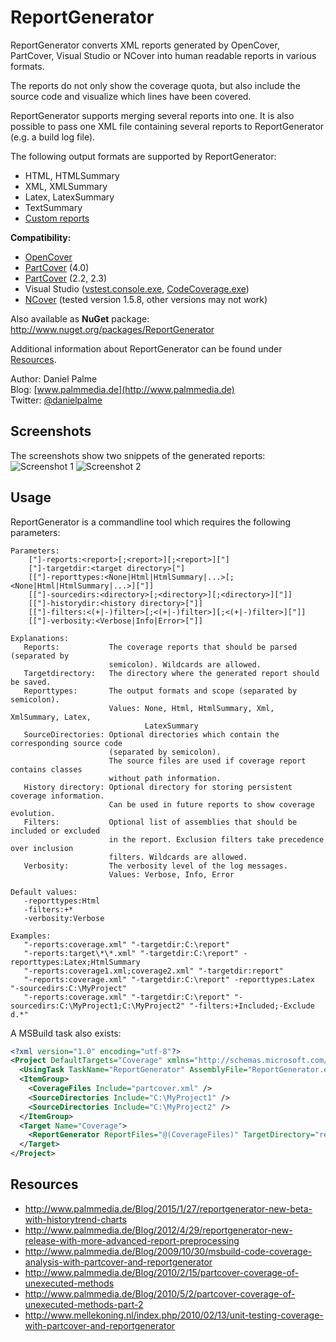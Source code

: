 # ReportGenerator
ReportGenerator converts XML reports generated by OpenCover, PartCover, Visual Studio  or NCover into human readable reports in various formats.

The reports do not only show the coverage quota, but also include the source code and visualize which lines have been covered.

ReportGenerator supports merging several reports into one.
It is also possible to pass one XML file containing several reports to ReportGenerator (e.g. a build log file).

The following output formats are supported by ReportGenerator:
* HTML, HTMLSummary
* XML, XMLSummary
* Latex, LatexSummary
* TextSummary
* [Custom reports](https://github.com/danielpalme/ReportGenerator/wiki/Custom-reports)

**Compatibility:**
* [OpenCover](https://github.com/OpenCover/opencover)
* [PartCover](https://github.com/sawilde/partcover.net4) (4.0)
* [PartCover](http://sourceforge.net/projects/partcover/) (2.2, 2.3)
* Visual Studio ([vstest.console.exe](https://github.com/danielpalme/ReportGenerator/wiki/Visual-Studio-Coverage-Tools#vstestconsoleexe), [CodeCoverage.exe](https://github.com/danielpalme/ReportGenerator/wiki/Visual-Studio-Coverage-Tools#codecoverageexe))
* [NCover](http://www.ncover.com/download/current) (tested version 1.5.8, other versions may not work)

Also available as **NuGet** package: http://www.nuget.org/packages/ReportGenerator

Additional information about ReportGenerator can be found under [Resources](#resources).

Author: Daniel Palme  
Blog: [www.palmmedia.de](http://www.palmmedia.de)  
Twitter: [@danielpalme](http://twitter.com/danielpalme)  

## Screenshots
The screenshots show two snippets of the generated reports:
![Screenshot 1](http://danielpalme.github.io/ReportGenerator/resources/screenshot1.png)
![Screenshot 2](http://danielpalme.github.io/ReportGenerator/resources/screenshot2.png)

## Usage
ReportGenerator is a commandline tool which requires the following parameters:

```
Parameters:
    ["]-reports:<report>[;<report>][;<report>]["]
    ["]-targetdir:<target directory>["]
    [["]-reporttypes:<None|Html|HtmlSummary|...>[;<None|Html|HtmlSummary|...>]["]]
    [["]-sourcedirs:<directory>[;<directory>][;<directory>]["]]
    [["]-historydir:<history directory>["]]
    [["]-filters:<(+|-)filter>[;<(+|-)filter>][;<(+|-)filter>]["]]
    [["]-verbosity:<Verbose|Info|Error>["]]

Explanations:
   Reports:           The coverage reports that should be parsed (separated by 
                      semicolon). Wildcards are allowed.
   Targetdirectory:   The directory where the generated report should be saved.
   Reporttypes:       The output formats and scope (separated by semicolon).
                      Values: None, Html, HtmlSummary, Xml, XmlSummary, Latex,
                              LatexSummary
   SourceDirectories: Optional directories which contain the corresponding source code
                      (separated by semicolon).
                      The source files are used if coverage report contains classes
                      without path information.
   History directory: Optional directory for storing persistent coverage information.
                      Can be used in future reports to show coverage evolution.
   Filters:           Optional list of assemblies that should be included or excluded
                      in the report. Exclusion filters take precedence over inclusion 
                      filters. Wildcards are allowed.
   Verbosity:         The verbosity level of the log messages.
                      Values: Verbose, Info, Error

Default values:
   -reporttypes:Html
   -filters:+*
   -verbosity:Verbose

Examples:
   "-reports:coverage.xml" "-targetdir:C:\report"
   "-reports:target\*\*.xml" "-targetdir:C:\report" -reporttypes:Latex;HtmlSummary
   "-reports:coverage1.xml;coverage2.xml" "-targetdir:report"
   "-reports:coverage.xml" "-targetdir:C:\report" -reporttypes:Latex "-sourcedirs:C:\MyProject"
   "-reports:coverage.xml" "-targetdir:C:\report" "-sourcedirs:C:\MyProject1;C:\MyProject2" "-filters:+Included;-Exclude
d.*"
```

A MSBuild task also exists:

```xml
<?xml version="1.0" encoding="utf-8"?>
<Project DefaultTargets="Coverage" xmlns="http://schemas.microsoft.com/developer/msbuild/2003" ToolsVersion="4.0">
  <UsingTask TaskName="ReportGenerator" AssemblyFile="ReportGenerator.exe" />
  <ItemGroup>
    <CoverageFiles Include="partcover.xml" />
    <SourceDirectories Include="C:\MyProject1" />
    <SourceDirectories Include="C:\MyProject2" />
  </ItemGroup>
  <Target Name="Coverage">
    <ReportGenerator ReportFiles="@(CoverageFiles)" TargetDirectory="report" ReportTypes="Html;Latex" SourceDirectories="@(SourceDirectories)" HistoryDirectory="history" Filters="+Include;-Excluded" VerbosityLevel="Verbose" />
  </Target>
</Project>
```

## Resources

* http://www.palmmedia.de/Blog/2015/1/27/reportgenerator-new-beta-with-historytrend-charts
* http://www.palmmedia.de/Blog/2012/4/29/reportgenerator-new-release-with-more-advanced-report-preprocessing
* http://www.palmmedia.de/Blog/2009/10/30/msbuild-code-coverage-analysis-with-partcover-and-reportgenerator
* http://www.palmmedia.de/Blog/2010/2/15/partcover-coverage-of-unexecuted-methods
* http://www.palmmedia.de/Blog/2010/5/2/partcover-coverage-of-unexecuted-methods-part-2
* http://www.mellekoning.nl/index.php/2010/02/13/unit-testing-coverage-with-partcover-and-reportgenerator
